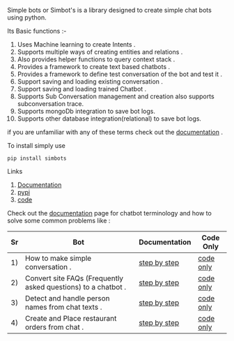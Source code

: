 Simple bots or Simbot's is a library designed to create simple chat bots using python. 

Its Basic functions :- 
 
1) Uses Machine learning to create Intents . 
2) Supports multiple ways of creating entities and relations . 
3) Also provides helper functions to query context stack .
4) Provides a framework to create text based chatbots .
5) Provides a framework to define test conversation of the bot and test it .
6) Support saving and loading existing conversation .
7) Support saving and loading trained Chatbot .
8) Supports Sub Conversation management and creation also supports subconversation trace.
9) Supports mongoDb integration to save bot logs.
10) Supports other database integration(relational) to save bot logs.

if you are unfamiliar with any of these terms check out the [documentation](https://infamousmlguy.gitlab.io/simple-bots/docs/) .

To install simply use 

    pip install simbots
    
Links
 
 1) [Documentation](https://infamousmlguy.gitlab.io/simple-bots/docs/) 
 2) [pypi](https://pypi.org/project/simbots/)
 3) [code](https://gitlab.com/infamousMLGuy/simple-bots)
 
Check out the [documentation](https://infamousmlguy.gitlab.io/simple-bots/docs/) page for chatbot terminology and how to solve some common problems like :


| Sr | Bot     | Documentation | Code Only | 
|  ----------- | ----------- | ----------- | ----------- | 
| 1) | How to make simple conversation .  | [step by step](https://infamousmlguy.gitlab.io/simple-bots/docs/#a-bot-for-simple-conversation)       |   [code only](https://gitlab.com/infamousMLGuy/simple-bots/-/blob/main/sampleBots/BotForSimpleConversation.ipynb)        |
| 2) | Convert site FAQs (Frequently asked questions) to a chatbot .   | [step by step](https://infamousmlguy.gitlab.io/simple-bots/docs/#how-to-turn-faq-s-into-bots)       |   [code only](https://gitlab.com/infamousMLGuy/simple-bots/-/blob/main/sampleBots/FaqsBot.ipynb)        |
| 3) | Detect and handle person names from chat texts .   | [step by step](https://infamousmlguy.gitlab.io/simple-bots/docs/#reply-using-name)       |   [code only](https://gitlab.com/infamousMLGuy/simple-bots/-/blob/main/sampleBots/ReplyUsingNameBot.ipynb)        |
| 4) | Create and Place restaurant orders from chat .  | [step by step](https://infamousmlguy.gitlab.io/simple-bots/docs/#take-order-bot-v1)       |   [code only](https://gitlab.com/infamousMLGuy/simple-bots/-/blob/main/sampleBots/TakeOrderBotV1.ipynb)        |
    
 
 